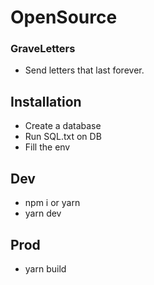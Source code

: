 # OpenSource
### GraveLetters
- Send letters that last forever.

## Installation

- Create a database
- Run SQL.txt on DB
- Fill the env

## Dev
- npm i or yarn
- yarn dev

## Prod
- yarn build